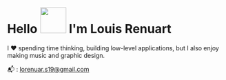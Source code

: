 # Hello <img src="https://c.tenor.com/SNL9_xhZl9oAAAAi/waving-hand-joypixels.gif" height="60px"> I'm Louis Renuart

I &#10084;&#65039; spending time thinking, building low-level applications, but I also enjoy making music and graphic design.
<p>📬 : <a href="mailto:lorenuar.s19@gmail.com">lorenuar.s19@gmail.com</a><p>

